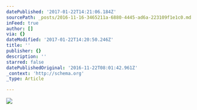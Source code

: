 ```yaml
---
datePublished: '2017-01-22T14:21:06.184Z'
sourcePath: _posts/2016-11-16-3465211a-6880-4445-ad6a-223109f1e1c0.md
inFeed: true
author: []
via: {}
dateModified: '2017-01-22T14:20:50.246Z'
title: ''
publisher: {}
description: ''
starred: false
datePublishedOriginal: '2016-11-22T08:01:42.961Z'
_context: 'http://schema.org'
_type: Article

---
```

![](https://the-grid-user-content.s3-us-west-2.amazonaws.com/e09c4cfd-3844-4a52-a727-e8a170287c7e.jpg)
